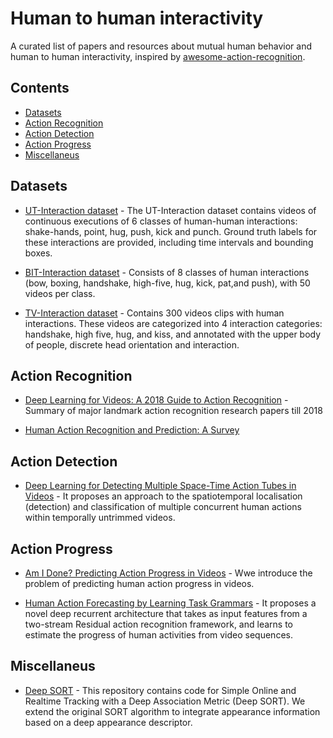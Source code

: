 # Human to human interactivity
A curated list of papers and resources about mutual human behavior and human to human interactivity, inspired by [awesome-action-recognition](https://github.com/jinwchoi/awesome-action-recognition).

## Contents
 - [Datasets](#datasets)
 - [Action Recognition](#action-recognition)
 - [Action Detection](#action-detection)
 - [Action Progress](#action-progress)
 - [Miscellaneus](#miscellaneus)
 
## Datasets
* [UT-Interaction dataset](http://cvrc.ece.utexas.edu/SDHA2010/Human_Interaction.html#Data) - The UT-Interaction dataset contains videos of continuous executions of 6 classes of human-human interactions: shake-hands, point, hug, push, kick and punch. Ground truth labels for these interactions are provided, including time intervals and bounding boxes.

* [BIT-Interaction dataset](https://sites.google.com/site/alexkongy/software) - Consists of 8 classes of human
interactions (bow, boxing, handshake, high-five, hug, kick, pat,and push), with 50 videos per class.

* [TV-Interaction dataset](http://www.robots.ox.ac.uk/~alonso/tv_human_interactions.html) - Contains 300 videos clips with
human interactions. These videos are categorized into 4 interaction categories: handshake, high five, hug, and kiss, and annotated with the upper body of people, discrete head orientation and interaction.

## Action Recognition

* [Deep Learning for Videos: A 2018 Guide to Action Recognition](http://blog.qure.ai/notes/deep-learning-for-videos-action-recognition-review) - Summary of major landmark action recognition research papers till 2018

* [Human Action Recognition and Prediction: A Survey](https://arxiv.org/pdf/1806.11230.pdf)

## Action Detection

* [Deep Learning for Detecting Multiple Space-Time Action Tubes in Videos](https://arxiv.org/abs/1608.01529) - It proposes an approach to the spatiotemporal localisation (detection) and classification of multiple concurrent human actions within temporally untrimmed videos.

## Action Progress

* [Am I Done? Predicting Action Progress in Videos](https://arxiv.org/abs/1705.01781) - Wwe introduce the problem of predicting human action progress in videos.

* [Human Action Forecasting by Learning Task Grammars](https://arxiv.org/abs/1709.06391) -  It proposes a novel deep recurrent architecture that takes as input features from a two-stream Residual action recognition framework, and learns to estimate the progress of human activities from video sequences.

## Miscellaneus

* [Deep SORT](https://github.com/nwojke/deep_sort) - This repository contains code for Simple Online and Realtime Tracking with a Deep Association Metric (Deep SORT). We extend the original SORT algorithm to integrate appearance information based on a deep appearance descriptor.
